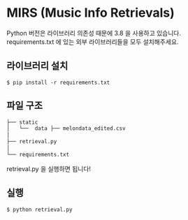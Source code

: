# MIRS (Music Info Retrievals)

Python 버전은 라이브러리 의존성 때문에 3.8 을 사용하고 있습니다.
requirements.txt 에 있는 외부 라이브러리들을 모두 설치해주세요.


## 라이브러리 설치

```
$ pip install -r requirements.txt
```


## 파일 구조

```bash
├── static
│   └──  data ├── melondata_edited.csv
│   
├── retrieval.py
│
└── requirements.txt
```
retrieval.py 을 실행하면 됩니다!


## 실행

```
$ python retrieval.py
```
